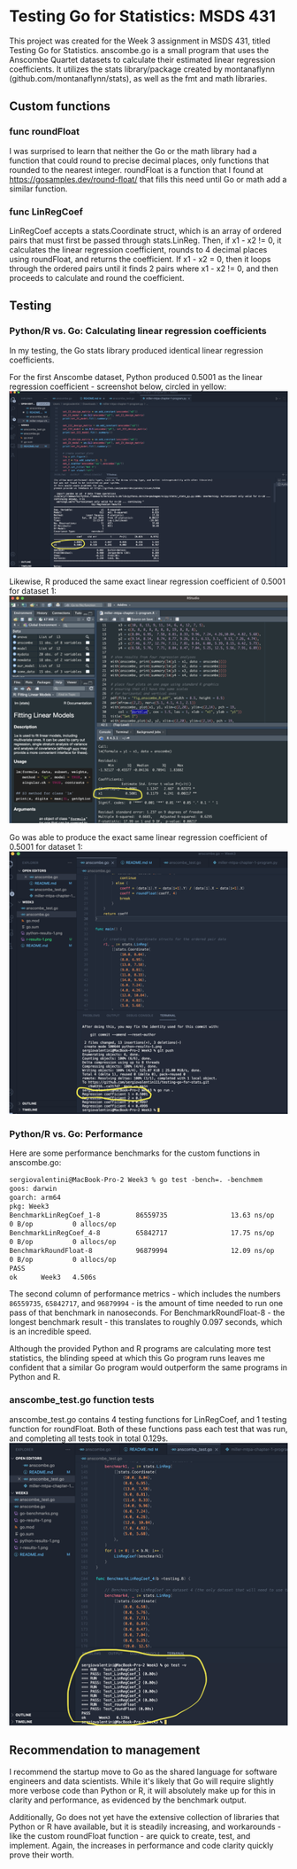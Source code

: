 # Testing Go for Statistics: MSDS 431

This project was created for the Week 3 assignment in MSDS 431, titled Testing Go for Statistics. anscombe.go is a small program that uses the Anscombe Quartet datasets to calculate their estimated linear regression coefficients. It utilizes the stats library/package created by montanaflynn (github.com/montanaflynn/stats), as well as the fmt and math libraries.

## Custom functions

### func roundFloat

I was surprised to learn that neither the Go or the math library had a function that could round to precise decimal places, only functions that rounded to the nearest integer. roundFloat is a function that I found at https://gosamples.dev/round-float/ that fills this need until Go or math add a similar function.

### func LinRegCoef

LinRegCoef accepts a stats.Coordinate struct, which is an array of ordered pairs that must first be passed through stats.LinReg. Then, if x1 - x2 != 0, it calculates the linear regression coefficient, rounds to 4 decimal places using roundFloat, and returns the coefficient. If x1 - x2 = 0, then it loops through the ordered pairs until it finds 2 pairs where x1 - x2 != 0, and then proceeds to calculate and round the coefficient.

## Testing

### Python/R vs. Go: Calculating linear regression coefficients

In my testing, the Go stats library produced identical linear regression coefficients. 

For the first Anscombe dataset, Python produced 0.5001 as the linear regression coefficient - screenshot below, circled in yellow:
![Python Results](python-results-1.png "Python Results")  


Likewise, R produced the same exact linear regression coefficient of 0.5001 for dataset 1:
![R Results](r-results-1.png "R Results")  


Go was able to produce the exact same linear regression coefficient of 0.5001 for dataset 1:
![Go Results](go-results-1.png "Go Results")  


### Python/R vs. Go: Performance

Here are some performance benchmarks for the custom functions in anscombe.go: 
```
sergiovalentini@MacBook-Pro-2 Week3 % go test -bench=. -benchmem
goos: darwin
goarch: arm64
pkg: Week3
BenchmarkLinRegCoef_1-8         86559735                13.63 ns/op            0 B/op          0 allocs/op
BenchmarkLinRegCoef_4-8         65842717                17.75 ns/op            0 B/op          0 allocs/op
BenchmarkRoundFloat-8           96879994                12.09 ns/op            0 B/op          0 allocs/op
PASS
ok      Week3   4.506s
```
The second column of performance metrics - which includes the numbers `86559735`, `65842717`, and `96879994` - is the amount of time needed to run one pass of that benchmark in nanoseconds. For BenchmarkRoundFloat-8 - the longest benchmark result - this translates to roughly 0.097 seconds, which is an incredible speed. 

Although the provided Python and R programs are calculating more test statistics, the blinding speed at which this Go program runs leaves me confident that a similar Go program would outperform the same programs in Python and R. 

### anscombe_test.go function tests

anscombe_test.go contains 4 testing functions for LinRegCoef, and 1 testing function for roundFloat. Both of these functions pass each test that was run, and completing all tests took in total 0.129s. 
![Go Test Results](go-test-results.png "Go Test Results")  


## Recommendation to management

I recommend the startup move to Go as the shared language for software engineers and data scientists. While it's likely that Go will require slightly more verbose code than Python or R, it will absolutely make up for this in clarity and performance, as evidenced by the benchmark output.

Additionally, Go does not yet have the extensive collection of libraries that Python or R have available, but it is steadily increasing, and workarounds - like the custom roundFloat function - are quick to create, test, and implement. Again, the increases in performance and code clarity quickly prove their worth.